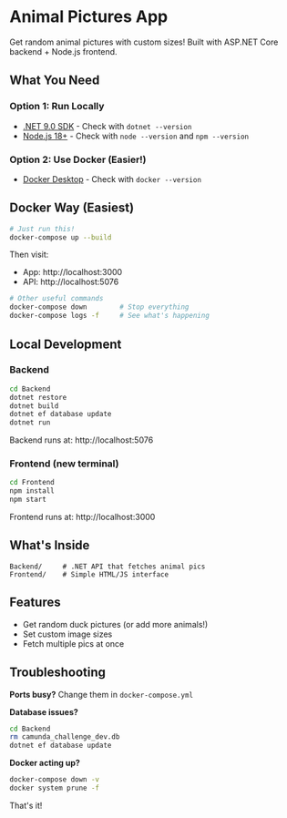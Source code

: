 # Animal Pictures App

Get random animal pictures with custom sizes! Built with ASP.NET Core backend + Node.js frontend.

## What You Need

### Option 1: Run Locally
- [.NET 9.0 SDK](https://dotnet.microsoft.com/download/dotnet/9.0) - Check with `dotnet --version`
- [Node.js 18+](https://nodejs.org/) - Check with `node --version` and `npm --version`

### Option 2: Use Docker (Easier!)
- [Docker Desktop](https://www.docker.com/products/docker-desktop) - Check with `docker --version`

## Docker Way (Easiest)

```bash
# Just run this!
docker-compose up --build
```

Then visit:
- App: http://localhost:3000
- API: http://localhost:5076

```bash
# Other useful commands
docker-compose down        # Stop everything
docker-compose logs -f     # See what's happening
```

## Local Development

### Backend
```bash
cd Backend
dotnet restore
dotnet build
dotnet ef database update
dotnet run
```
Backend runs at: http://localhost:5076

### Frontend (new terminal)
```bash
cd Frontend
npm install
npm start
```
Frontend runs at: http://localhost:3000

## What's Inside

```
Backend/     # .NET API that fetches animal pics
Frontend/    # Simple HTML/JS interface
```

## Features

- Get random duck pictures (or add more animals!)
- Set custom image sizes
- Fetch multiple pics at once

## Troubleshooting

**Ports busy?** Change them in `docker-compose.yml`

**Database issues?** 
```bash
cd Backend
rm camunda_challenge_dev.db
dotnet ef database update
```

**Docker acting up?**
```bash
docker-compose down -v
docker system prune -f
```

That's it!
